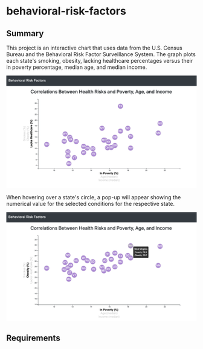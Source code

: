 # behavioral-risk-factors

## Summary
This project is an interactive chart that uses data from the U.S. Census Bureau and the Behavioral Risk Factor Surveillance System. The graph plots each state's smoking, obesity, lacking healthcare percentages versus their in poverty percentage, median age, and median income.

![alt-text](https://raw.githubusercontent.com/jonathanpiech/behavioral-risk-factors/master/brf1.png "Image of chart")

When hovering over a state's circle, a pop-up will appear showing the numerical value for the selected conditions for the respective state.

![alt-text](https://raw.githubusercontent.com/jonathanpiech/behavioral-risk-factors/master/brf2.png "Chart with pop-up")

## Requirements